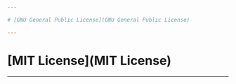 ```yaml
---

# [GNU General Public License](GNU General Public License)

---
```


# [MIT License](MIT License)

---
